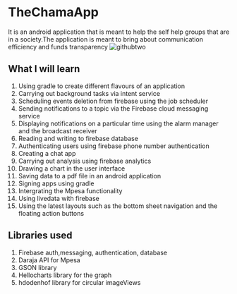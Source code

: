 # TheChamaApp
It is an android application that is meant to help the self help groups that are in a society.The application is meant to bring about 
communication efficiency and funds transparency
![githubtwo](https://user-images.githubusercontent.com/34396651/58986192-8fb86e00-87e5-11e9-8808-83abecac7b0b.png)

## What I will learn
1) Using gradle to create different flavours of an application
2) Carrying out background tasks via intent service
3) Scheduling events deletion from firebase using the job scheduler
4) Sending notifications to a topic via the Firebase cloud messaging service
5) Displaying notifications on a particular time using the alarm manager and the broadcast receiver
6) Reading and writing to firebase database
7) Authenticating users using firebase phone number authentication
8) Creating a chat app
9) Carrying out analysis using firebase analytics
10) Drawing a chart in the user interface
11) Saving data to a pdf file in an android application
12) Signing apps using gradle
13) Intergrating the Mpesa functionality
14) Using livedata with firebase
15) Using the latest layouts such as the bottom sheet navigation and the floating action buttons

## Libraries used
1) Firebase auth,messaging, authentication, database
2) Daraja API for Mpesa
3) GSON library
4) Hellocharts library for the graph
5) hdodenhof library for circular imageViews
